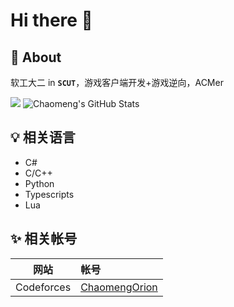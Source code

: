 # Hi there :wave:

## :pushpin: About

软工大二 in **`SCUT`**，游戏客户端开发+游戏逆向，ACMer

<img src="https://github-readme-stats.vercel.app/api/top-langs/?username=ChaomengOrion&theme=radical" />

<img src="https://github-readme-stats.vercel.app/api?username=ChaomengOrion&&show_icons=true&theme=radical&line_height=27&v=5" alt="Chaomeng's GitHub Stats" />

## :bulb: 相关语言

- C#
- C/C++
- Python
- Typescripts
- Lua

## :sparkles: 相关帐号

|    网站    | 帐号                                                          |
| :--------: | :------------------------------------------------------------ |
| Codeforces | [ChaomengOrion](https://codeforces.com/profile/ChaomengOrion) |
